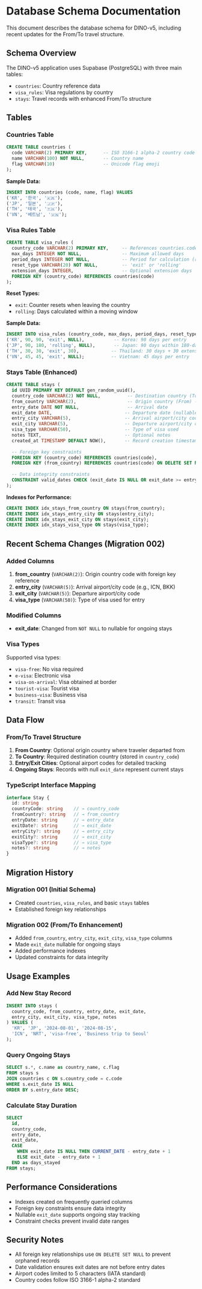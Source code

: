 # Database Schema Documentation

This document describes the database schema for DINO-v5, including recent updates for the From/To travel structure.

## Schema Overview

The DINO-v5 application uses Supabase (PostgreSQL) with three main tables:
- `countries`: Country reference data
- `visa_rules`: Visa regulations by country
- `stays`: Travel records with enhanced From/To structure

## Tables

### Countries Table
```sql
CREATE TABLE countries (
  code VARCHAR(2) PRIMARY KEY,      -- ISO 3166-1 alpha-2 country code
  name VARCHAR(100) NOT NULL,       -- Country name
  flag VARCHAR(10)                  -- Unicode flag emoji
);
```

**Sample Data:**
```sql
INSERT INTO countries (code, name, flag) VALUES 
('KR', '한국', '🇰🇷'),
('JP', '일본', '🇯🇵'),
('TH', '태국', '🇹🇭'),
('VN', '베트남', '🇻🇳');
```

### Visa Rules Table
```sql
CREATE TABLE visa_rules (
  country_code VARCHAR(2) PRIMARY KEY,     -- References countries.code
  max_days INTEGER NOT NULL,               -- Maximum allowed days
  period_days INTEGER NOT NULL,            -- Period for calculation (rolling window)
  reset_type VARCHAR(20) NOT NULL,         -- 'exit' or 'rolling'
  extension_days INTEGER,                  -- Optional extension days
  FOREIGN KEY (country_code) REFERENCES countries(code)
);
```

**Reset Types:**
- `exit`: Counter resets when leaving the country
- `rolling`: Days calculated within a moving window

**Sample Data:**
```sql
INSERT INTO visa_rules (country_code, max_days, period_days, reset_type, extension_days) VALUES
('KR', 90, 90, 'exit', NULL),           -- Korea: 90 days per entry
('JP', 90, 180, 'rolling', NULL),       -- Japan: 90 days within 180-day window
('TH', 30, 30, 'exit', 30),            -- Thailand: 30 days + 30 extension
('VN', 45, 45, 'exit', NULL);          -- Vietnam: 45 days per entry
```

### Stays Table (Enhanced)
```sql
CREATE TABLE stays (
  id UUID PRIMARY KEY DEFAULT gen_random_uuid(),
  country_code VARCHAR(2) NOT NULL,          -- Destination country (To)
  from_country VARCHAR(2),                   -- Origin country (From) - nullable
  entry_date DATE NOT NULL,                  -- Arrival date
  exit_date DATE,                           -- Departure date (nullable for ongoing)
  entry_city VARCHAR(5),                    -- Arrival airport/city code
  exit_city VARCHAR(5),                     -- Departure airport/city code
  visa_type VARCHAR(50),                    -- Type of visa used
  notes TEXT,                               -- Optional notes
  created_at TIMESTAMP DEFAULT NOW(),       -- Record creation timestamp
  
  -- Foreign key constraints
  FOREIGN KEY (country_code) REFERENCES countries(code),
  FOREIGN KEY (from_country) REFERENCES countries(code) ON DELETE SET NULL,
  
  -- Data integrity constraints
  CONSTRAINT valid_dates CHECK (exit_date IS NULL OR exit_date >= entry_date)
);
```

**Indexes for Performance:**
```sql
CREATE INDEX idx_stays_from_country ON stays(from_country);
CREATE INDEX idx_stays_entry_city ON stays(entry_city);
CREATE INDEX idx_stays_exit_city ON stays(exit_city);
CREATE INDEX idx_stays_visa_type ON stays(visa_type);
```

## Recent Schema Changes (Migration 002)

### Added Columns
1. **from_country** (`VARCHAR(2)`): Origin country code with foreign key reference
2. **entry_city** (`VARCHAR(5)`): Arrival airport/city code (e.g., ICN, BKK)
3. **exit_city** (`VARCHAR(5)`): Departure airport/city code
4. **visa_type** (`VARCHAR(50)`): Type of visa used for entry

### Modified Columns
- **exit_date**: Changed from `NOT NULL` to nullable for ongoing stays

### Visa Types
Supported visa types:
- `visa-free`: No visa required
- `e-visa`: Electronic visa
- `visa-on-arrival`: Visa obtained at border
- `tourist-visa`: Tourist visa
- `business-visa`: Business visa
- `transit`: Transit visa

## Data Flow

### From/To Travel Structure
1. **From Country**: Optional origin country where traveler departed from
2. **To Country**: Required destination country (stored in `country_code`)
3. **Entry/Exit Cities**: Optional airport codes for detailed tracking
4. **Ongoing Stays**: Records with null `exit_date` represent current stays

### TypeScript Interface Mapping
```typescript
interface Stay {
  id: string
  countryCode: string    // → country_code
  fromCountry?: string   // → from_country
  entryDate: string      // → entry_date
  exitDate?: string      // → exit_date
  entryCity?: string     // → entry_city
  exitCity?: string      // → exit_city
  visaType?: string      // → visa_type
  notes?: string         // → notes
}
```

## Migration History

### Migration 001 (Initial Schema)
- Created `countries`, `visa_rules`, and basic `stays` tables
- Established foreign key relationships

### Migration 002 (From/To Enhancement)
- Added `from_country`, `entry_city`, `exit_city`, `visa_type` columns
- Made `exit_date` nullable for ongoing stays
- Added performance indexes
- Updated constraints for data integrity

## Usage Examples

### Add New Stay Record
```sql
INSERT INTO stays (
  country_code, from_country, entry_date, exit_date,
  entry_city, exit_city, visa_type, notes
) VALUES (
  'KR', 'JP', '2024-08-01', '2024-08-15',
  'ICN', 'NRT', 'visa-free', 'Business trip to Seoul'
);
```

### Query Ongoing Stays
```sql
SELECT s.*, c.name as country_name, c.flag
FROM stays s
JOIN countries c ON s.country_code = c.code
WHERE s.exit_date IS NULL
ORDER BY s.entry_date DESC;
```

### Calculate Stay Duration
```sql
SELECT 
  id,
  country_code,
  entry_date,
  exit_date,
  CASE 
    WHEN exit_date IS NULL THEN CURRENT_DATE - entry_date + 1
    ELSE exit_date - entry_date + 1
  END as days_stayed
FROM stays;
```

## Performance Considerations

- Indexes created on frequently queried columns
- Foreign key constraints ensure data integrity
- Nullable `exit_date` supports ongoing stay tracking
- Constraint checks prevent invalid date ranges

## Security Notes

- All foreign key relationships use `ON DELETE SET NULL` to prevent orphaned records
- Date validation ensures exit dates are not before entry dates
- Airport codes limited to 5 characters (IATA standard)
- Country codes follow ISO 3166-1 alpha-2 standard